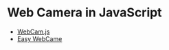 # Web Camera in JavaScript

- [WebCam.js](https://github.com/jhuckaby/webcamjs)
- [Easy WebCame](https://github.com/bensonruan/webcam-easy)
